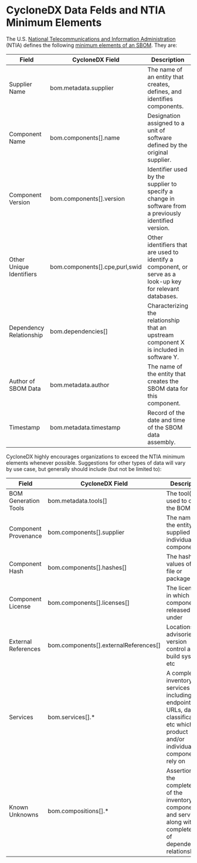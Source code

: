 # CycloneDX Data Felds and NTIA Minimum Elements
The U.S. [National Telecommunications and Information Administration](https://ntia.gov/) (NTIA) defines the following
[minimum elements of an SBOM](https://www.ntia.gov/files/ntia/publications/sbom_minimum_elements_report.pdf). They are:

| **Field**               | **CycloneDX Field**            | **Description**                         |
|-------------------------|--------------------------------|-----------------------------------------|
| Supplier Name           | bom.metadata.supplier          | The name of an entity that creates, defines, and identifies components. |
| Component Name          | bom.components[].name          | Designation assigned to a unit of software defined by the original supplier.|
| Component Version       | bom.components[].version       | Identifier used by the supplier to specify a change in software from a previously identified version.|
| Other Unique Identifiers | bom.components[].cpe,purl,swid | Other identifiers that are used to identify a component, or serve as a look-up key for relevant databases.|
| Dependency Relationship | bom.dependencies[]             | Characterizing the relationship that an upstream component X is included in software Y. |
| Author of SBOM Data     | bom.metadata.author            | The name of the entity that creates the SBOM data for this component.|
| Timestamp               | bom.metadata.timestamp         | Record of the date and time of the SBOM data assembly.|


CycloneDX highly encourages organizations to exceed the NTIA minimum elements whenever possible. Suggestions for other
types of data will vary by use case, but generally should include (but not be limited to):


| **Field**            | **CycloneDX Field**                   | **Description**                                                                                                                           |
|----------------------|---------------------------------------|-------------------------------------------------------------------------------------------------------------------------------------------|
| BOM Generation Tools | bom.metadata.tools[]                  | The tool(s) used to create the BOM                                                                                                        |
| Component Provenance | bom.components[].supplier             | The name of the entity who supplied an individual component                                                                               |
| Component Hash       | bom.components[].hashes[]             | The hash values of the file or package                                                                                                     |
| Component License    | bom.components[].licenses[]           | The license(s) in which the component is released under                                                                                   |
| External References  | bom.components[].externalReferences[] | Locations to advisories, version control and build systems, etc                                                                           |
| Services             | bom.services[].*                      | A complete inventory of services including endpoint URLs, data classifications, etc which the product and/or individual components rely on |
| Known Unknowns       | bom.compositions[].*                  | Assertions on the completeness of the inventory of components and services, along with the completeness of dependency relationships       |


<div style="page-break-after: always; visibility: hidden">
\newpage
</div>